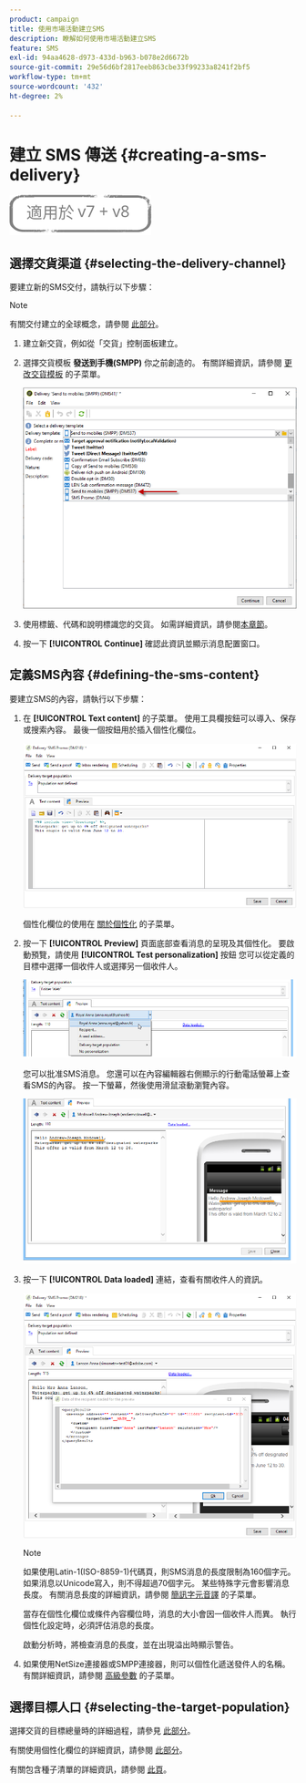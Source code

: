 ```yaml
---
product: campaign
title: 使用市場活動建立SMS
description: 瞭解如何使用市場活動建立SMS
feature: SMS
exl-id: 94aa4628-d973-433d-b963-b078e2d6672b
source-git-commit: 29e56d6bf2817eeb863cbe33f99233a8241f2bf5
workflow-type: tm+mt
source-wordcount: '432'
ht-degree: 2%

---
```


# 建立 SMS 傳送 {#creating-a-sms-delivery}

![](../../assets/common.svg)

## 選擇交貨渠道 {#selecting-the-delivery-channel}

要建立新的SMS交付，請執行以下步驟：

>[!NOTE]
>
>有關交付建立的全球概念，請參閱 [此部分](steps-about-delivery-creation-steps.md)。

1. 建立新交貨，例如從「交貨」控制面板建立。
1. 選擇交貨模板 **發送到手機(SMPP)** 你之前創造的。 有關詳細資訊，請參閱 [更改交貨模板](sms-set-up.md#changing-the-delivery-template) 的子菜單。

   ![](assets/s_user_mobile_wizard.png)

1. 使用標籤、代碼和說明標識您的交貨。 如需詳細資訊，請參閱[本章節](steps-create-and-identify-the-delivery.md#identifying-the-delivery)。
1. 按一下 **[!UICONTROL Continue]** 確認此資訊並顯示消息配置窗口。

## 定義SMS內容 {#defining-the-sms-content}

要建立SMS的內容，請執行以下步驟：

1. 在 **[!UICONTROL Text content]** 的子菜單。 使用工具欄按鈕可以導入、保存或搜索內容。 最後一個按鈕用於插入個性化欄位。

   ![](assets/s_ncs_user_wizard_sms01_138.png)

   個性化欄位的使用在 [關於個性化](about-personalization.md) 的子菜單。

1. 按一下 **[!UICONTROL Preview]** 頁面底部查看消息的呈現及其個性化。 要啟動預覽，請使用 **[!UICONTROL Test personalization]** 按鈕 您可以從定義的目標中選擇一個收件人或選擇另一個收件人。

   ![](assets/s_ncs_user_wizard_sms01_139.png)

   您可以批准SMS消息。 您還可以在內容編輯器右側顯示的行動電話螢幕上查看SMS的內容。 按一下螢幕，然後使用滑鼠滾動瀏覽內容。

   ![](assets/s_ncs_user_wizard_sms01_140.png)

1. 按一下 **[!UICONTROL Data loaded]** 連結，查看有關收件人的資訊。

   ![](assets/s_user_mobile_wizard_sms_02.png)

   >[!NOTE]
   >
   >如果使用Latin-1(ISO-8859-1)代碼頁，則SMS消息的長度限制為160個字元。 如果消息以Unicode寫入，則不得超過70個字元。 某些特殊字元會影響消息長度。 有關消息長度的詳細資訊，請參閱 [簡訊字元音譯](#about-character-transliteration) 的子菜單。
   >
   >當存在個性化欄位或條件內容欄位時，消息的大小會因一個收件人而異。 執行個性化設定時，必須評估消息的長度。
   >
   >啟動分析時，將檢查消息的長度，並在出現溢出時顯示警告。

1. 如果使用NetSize連接器或SMPP連接器，則可以個性化遞送發件人的名稱。 有關詳細資訊，請參閱 [高級參數](#advanced-parameters) 的子菜單。

## 選擇目標人口 {#selecting-the-target-population}

選擇交貨的目標總量時的詳細過程，請參見 [此部分](steps-defining-the-target-population.md)。

有關使用個性化欄位的詳細資訊，請參閱 [此部分](about-personalization.md)。

有關包含種子清單的詳細資訊，請參閱 [此頁](about-seed-addresses.md)。
